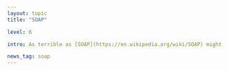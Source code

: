 ```yaml
---
layout: topic
title: "SOAP"

level: 6

intro: As terrible as [SOAP](https://en.wikipedia.org/wiki/SOAP) might be as a protocol, it is undenyably popular amongst older systems and needed for legacy support. At this moment, rust doesn't offer any help with SOAP development.

news_tag: soap
---
```

